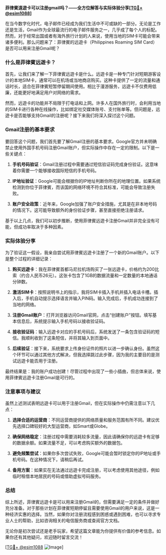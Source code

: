 **菲律賓遠遊卡可以注册gmail吗？——全方位解答与实际体验分享[[TG💪+ @esim1088](https://t.me/s/esim1088)]**

在当今数字化时代，电子邮件已经成为我们生活中不可或缺的一部分。无论是工作还是生活，Gmail作为全球最流行的电子邮件服务之一，几乎成了每个人的标配。然而，对于经常出国或者有海外旅行计划的人来说，使用当地的SIM卡可能会带来诸多便利。那么问题来了：菲律賓的远遊卡（Philippines Roaming SIM Card）是否可以用来注册Gmail呢？

### 什么是菲律賓远遊卡？

首先，让我们来了解一下菲律賓远遊卡是什么。远遊卡是一种专门针对短期游客设计的本地SIM卡，通常可以在机场或当地商店购买。这种卡提供了一定的流量和通话时长，适合在菲律賓短暂停留期间使用。相比于漫游服务，远遊卡不仅费用低廉，还能更好地满足用户对网络的需求。

然而，远遊卡的功能并不局限于打电话和上网。许多人在国外旅行时，会利用当地的SIM卡进行各种在线操作，比如绑定社交媒体账号、支付账单等。但问题是，远遊卡是否能够支持Gmail的注册呢？接下来我们将深入探讨这个问题。

### Gmail注册的基本要求

要回答这个问题，我们首先要了解Gmail注册的基本要求。Google官方并未明确禁止使用外国手机号码注册Gmail账户，但实际操作中存在一定的限制。以下是一些关键点：

1. **手机号码验证**：Gmail注册过程中需要通过短信验证码完成身份验证。这意味着你需要一个能够接收国际短信的手机号码。
   
2. **IP地址验证**：Google可能会根据你的IP地址判断你所在的地理位置。如果系统检测到你位于菲律賓，而该国的网络环境不符合其标准，可能会导致注册失败。

3. **账户安全政策**：近年来，Google加强了账户安全措施，尤其是在非本地号码的情况下。这可能导致额外的身份验证步骤，甚至直接拒绝注册请求。

基于以上几点，我们可以初步推断，使用菲律賓远遊卡注册Gmail并非完全没有可能，但成功率取决于多种因素。

### 实际体验分享

为了验证这一假设，我亲自尝试用菲律賓远遊卡注册了一个新的Gmail账户。以下是整个过程的详细记录：

1. **购买远遊卡**：我在菲律賓首都马尼拉机场购买了一张远遊卡，价格约为200比索（约合人民币26元）。这张卡包含了1GB的数据流量和一定数量的本地通话分钟数。

2. **激活SIM卡**：按照说明书上的指示，我将SIM卡插入手机并插入电话卡槽。插入后，手机自动提示选择语言并输入PIN码。输入完成后，手机成功连接到了当地的网络。

3. **注册Gmail账户**：打开浏览器访问Gmail官网，点击“创建账户”按钮。填写基本信息后，系统提示输入手机号码以接收验证码。

4. **接收验证码**：输入远遊卡对应的手机号码后，系统发送了一条包含验证码的短信。我顺利收到了这条短信，并将其输入到页面中。

5. **后续验证**：接下来，系统要求上传身份证件的照片以进一步确认身份。虽然这个环节可以通过其他方式解决，但我选择跳过此步骤，因为我的主要目的是测试远遊卡能否用于注册。

最终结果是：我的账户成功创建！尽管过程中出现了一些小插曲，但总体来说，使用菲律賓远遊卡注册Gmail是可行的。

### 注意事项与建议

虽然上述测试表明远遊卡可以用于注册Gmail，但在实际操作中仍需注意以下几点：

1. **选择合适的运营商**：不同运营商提供的网络质量和服务范围有所不同。建议优先选择口碑较好的大型运营商，如Smart或Globe。

2. **确保网络稳定**：注册过程中需要消耗较多流量，因此请确保你的远遊卡有足够的数据余额。如果流量不足，可以考虑购买额外的数据包。

3. **避免频繁尝试**：如果你多次尝试失败，Google可能会暂时锁定你的IP地址或手机号码。在这种情况下，请稍后再试。

4. **备用方案**：如果实在无法通过远遊卡完成注册，可以考虑使用其他途径，例如临时租借本地居民的号码或借助虚拟号码服务。

### 总结

综上所述，菲律賓远遊卡是可以用来注册Gmail的，但需要满足一定的条件并做好充分准备。对于那些计划在菲律賓短期停留且需要使用Gmail的用户来说，这是一种经济实惠的选择。当然，如果你对注册流程感到困惑或遇到困难，也可以寻求专业人士的帮助，比如咨询相关的电信服务商或查阅官方文档。

无论你是初次尝试还是老手玩家，希望这篇文章能为你提供有价值的参考信息。如果你还有其他疑问，欢迎随时留言交流！

[[TG💪+ @esim1088](https://t.me/s/esim1088) ![Image](https://i.postimg.cc/4NQfJmqS/Snipaste-2025-05-13-00-14-12.png)]